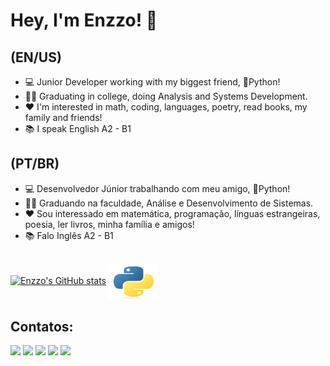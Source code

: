 # Hey, I'm Enzzo! 👋

## (EN/US)
- 💻 Junior Developer working with my biggest friend, 🐍Python!<br>
- 👨‍💻 Graduating in college, doing Analysis and Systems Development.<br>
- ❤️ I'm interested in math, coding, languages, poetry, read books, my family and friends!<br>
- 📚 I speak English A2 - B1

## (PT/BR)
- 💻 Desenvolvedor Júnior trabalhando com meu amigo, 🐍Python!<br>
- 👨‍💻 Graduando na faculdade, Análise e Desenvolvimento de Sistemas.<br>
- ❤️ Sou interessado em matemática, programação, línguas estrangeiras, poesia, ler livros, minha família e amigos!<br>
- 📚 Falo Inglês A2 - B1
##
[![Enzzo's GitHub stats](https://github-readme-stats.vercel.app/api?username=enzzodn&theme=one_dark_pro)](https://github.com/enzzodn/github-readme-stats)
<img align="center" alt="Enzzo-Python" height="60" width="80" src="https://raw.githubusercontent.com/devicons/devicon/master/icons/python/python-original.svg">

## Contatos:

<div>
<a href="https://www.youtube.com/seu-canal-youtube-aqui" target="_blank"><img loading="lazy" src="https://img.shields.io/badge/YouTube-FF0000?style=for-the-badge&logo=youtube&logoColor=white" target="_blank"></a>
<a href="https://instagram.com/seu-usuário-instagram-aqui" target="_blank"><img loading="lazy" src="https://img.shields.io/badge/-Instagram-%23E4405F?style=for-the-badge&logo=instagram&logoColor=white" target="_blank"></a>
<a href="https://www.twitch.tv/seu-usuário-aqui" target="_blank"><img loading="lazy" src="https://img.shields.io/badge/Twitch-9146FF?style=for-the-badge&logo=twitch&logoColor=white" target="_blank"></a>
<a href = "mailto:contato@seu-usuário-aqui"><img loading="lazy" src="https://img.shields.io/badge/Gmail-D14836?style=for-the-badge&logo=gmail&logoColor=white" target="_blank"></a>
<a href="https://www.linkedin.com/in/seu-usuário-linkedln-aqui" target="_blank"><img loading="lazy" src="https://img.shields.io/badge/-LinkedIn-%230077B5?style=for-the-badge&logo=linkedin&logoColor=white" target="_blank"></a>   
</div>
<!--
**enzzodn/enzzodn** is a ✨ _special_ ✨ repository because its `README.md` (this file) appears on your GitHub profile.

Here are some ideas to get you started:

- 🔭 I’m currently working on ...
- 🌱 I’m currently learning ...
- 👯 I’m looking to collaborate on ...
- 🤔 I’m looking for help with ...
- 💬 Ask me about ...
- 📫 How to reach me: ...
- 😄 Pronouns: ...
- ⚡ Fun fact: ...
-->
